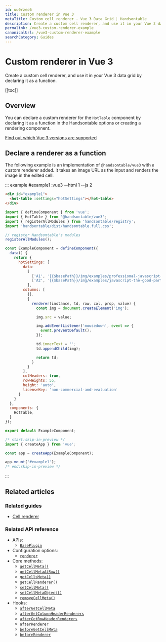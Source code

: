 ```yaml
---
id: uu0rzeo6
title: Custom renderer in Vue 3
metaTitle: Custom cell renderer - Vue 3 Data Grid | Handsontable
description: Create a custom cell renderer, and use it in your Vue 3 data grid by declaring it as a function.
permalink: /vue3-custom-renderer-example
canonicalUrl: /vue3-custom-renderer-example
searchCategory: Guides
---
```


# Custom renderer in Vue 3

Create a custom cell renderer, and use it in your Vue 3 data grid by declaring it as a function.

[[toc]]

## Overview

You can declare a custom renderer for the `HotTable` component by declaring it as a function in the Handsontable options or creating a rendering component.

[Find out which Vue 3 versions are supported](@/guides/integrate-with-vue3/vue3-installation.md#vue-3-version-support)

## Declare a renderer as a function

The following example is an implementation of `@handsontable/vue3` with a custom renderer added. It takes an image URL as the input and renders the image in the edited cell.

::: example #example1 :vue3 --html 1 --js 2

```html
<div id="example1">
  <hot-table :settings="hotSettings"></hot-table>
</div>
```
```js
import { defineComponent } from 'vue';
import { HotTable } from '@handsontable/vue3';
import { registerAllModules } from 'handsontable/registry';
import 'handsontable/dist/handsontable.full.css';

// register Handsontable's modules
registerAllModules();

const ExampleComponent = defineComponent({
  data() {
    return {
      hotSettings: {
        data:
          [
            ['A1', '{{$basePath}}/img/examples/professional-javascript-developers-nicholas-zakas.jpg'],
            ['A2', '{{$basePath}}/img/examples/javascript-the-good-parts.jpg']
          ],
        columns: [
          {},
          {
            renderer(instance, td, row, col, prop, value) {
              const img = document.createElement('img');

              img.src = value;

              img.addEventListener('mousedown', event => {
                event.preventDefault();
              });

              td.innerText = '';
              td.appendChild(img);

              return td;
            }
          }
        ],
        colHeaders: true,
        rowHeights: 55,
        height: 'auto',
        licenseKey: 'non-commercial-and-evaluation'
      }
    }
  },
  components: {
    HotTable,
  }
});

export default ExampleComponent;

/* start:skip-in-preview */
import { createApp } from 'vue';

const app = createApp(ExampleComponent);

app.mount('#example1');
/* end:skip-in-preview */
```

:::

## Related articles

### Related guides

<div class="boxes-list gray">

- [Cell renderer](@/guides/cell-functions/cell-renderer.md)

</div>

### Related API reference

- APIs:
  - [`BasePlugin`](@/api/basePlugin.md)
- Configuration options:
  - [`renderer`](@/api/options.md#renderer)
- Core methods:
  - [`getCellMeta()`](@/api/core.md#getcellmeta)
  - [`getCellMetaAtRow()`](@/api/core.md#getcellmetaatrow)
  - [`getCellsMeta()`](@/api/core.md#getcellsmeta)
  - [`getCellRenderer()`](@/api/core.md#getcellrenderer)
  - [`setCellMeta()`](@/api/core.md#setcellmeta)
  - [`setCellMetaObject()`](@/api/core.md#setcellmetaobject)
  - [`removeCellMeta()`](@/api/core.md#removecellmeta)
- Hooks:
  - [`afterGetCellMeta`](@/api/hooks.md#aftergetcellmeta)
  - [`afterGetColumnHeaderRenderers`](@/api/hooks.md#aftergetcolumnheaderrenderers)
  - [`afterGetRowHeaderRenderers`](@/api/hooks.md#aftergetrowheaderrenderers)
  - [`afterRenderer`](@/api/hooks.md#afterrenderer)
  - [`beforeGetCellMeta`](@/api/hooks.md#beforegetcellmeta)
  - [`beforeRenderer`](@/api/hooks.md#beforerenderer)

